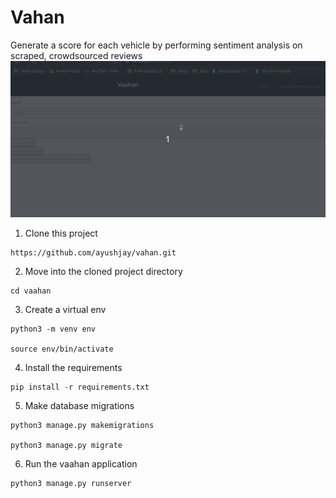 # Vahan
Generate a score for each vehicle by performing sentiment analysis on scraped, crowdsourced reviews
![Vahan working](259807711-f2c3c969-8f47-4367-ac77-4d9a51fa6f53.gif)

1. Clone this project
```
https://github.com/ayushjay/vahan.git
```
2. Move into the cloned project directory
```
cd vaahan
```
3. Create a virtual env
```
python3 -m venv env

source env/bin/activate
```
4. Install the requirements
```
pip install -r requirements.txt
```
5. Make database migrations
```
python3 manage.py makemigrations

python3 manage.py migrate
```
6. Run the vaahan application
```
python3 manage.py runserver
```

